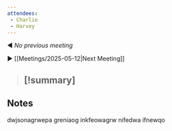 ```yaml
---
attendees:
 - Charlie
 - Harvey
---
```


◀️ _No previous meeting_

▶️ [[Meetings/2025-05-12|Next Meeting]]

> [!summary] 
>  - 

## Notes

dwjsonagrwepa
 greniaog
 inkfeowagrw
 nifedwa
 ifnewqo
